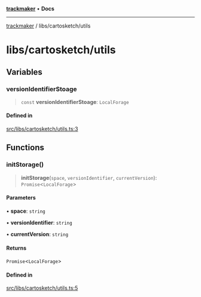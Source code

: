 [**trackmaker**](../../README.md) • **Docs**

***

[trackmaker](../../modules.md) / libs/cartosketch/utils

# libs/cartosketch/utils

## Variables

### versionIdentifierStoage

> `const` **versionIdentifierStoage**: `LocalForage`

#### Defined in

[src/libs/cartosketch/utils.ts:3](https://github.com/Anson2251/trackmaker/blob/542e2b29ae5b4a888f6d924839d95f01680fd96f/src/libs/cartosketch/utils.ts#L3)

## Functions

### initStorage()

> **initStorage**(`space`, `versionIdentifier`, `currentVersion`): `Promise`\<`LocalForage`\>

#### Parameters

• **space**: `string`

• **versionIdentifier**: `string`

• **currentVersion**: `string`

#### Returns

`Promise`\<`LocalForage`\>

#### Defined in

[src/libs/cartosketch/utils.ts:5](https://github.com/Anson2251/trackmaker/blob/542e2b29ae5b4a888f6d924839d95f01680fd96f/src/libs/cartosketch/utils.ts#L5)
